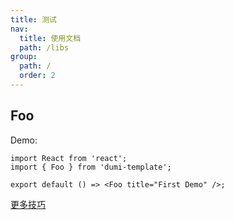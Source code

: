 ```yaml
---
title: 测试
nav:
  title: 使用文档
  path: /libs
group:
  path: /
  order: 2
---
```


## Foo

Demo:

```tsx
import React from 'react';
import { Foo } from 'dumi-template';

export default () => <Foo title="First Demo" />;
```

[更多技巧](https://d.umijs.org/guide/demo-principle)
